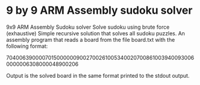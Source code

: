 9 by 9 ARM Assembly sudoku solver
=================================

9x9 ARM Assembly Sudoku solver
Solve sudoku using brute force (exhaustive)
Simple recursive solution that solves all sudoku puzzles.
An assembly program that reads a board from the file board.txt with the following format:

704006390000701500000090027002610053400207008610039400930060000006308000048900206

Output is the solved board in the same format printed to the stdout output.